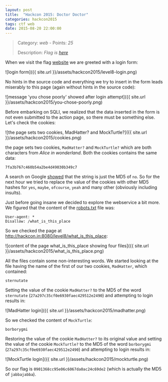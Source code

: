 ```yaml
---
layout: post
title:  "Hackcon 2015: Doctor Doctor"
categories: hackcon2015
tags: ctf web
date: 2015-08-20 22:00:00
---
```


> Category: *web* - Points: *25*
>
> Description: *Flag is [here](http://hackcon.in:8080/level8/)*

When we visit the flag [website](http://hackcon.in:8080/level8/) we are greeted with a login form:

![login form]({{ site.url }}/assets/hackcon2015/level8-login.png)

No hints in the source code and everything we try to insert in the form leads miserably to this page (again without hints in the source code):

![message 'you chose poorly' showed after login attempt]({{ site.url }}/assets/hackcon2015/you-chose-poorly.png)

Before embarking on SQLI, we realized that the data inserted in the form is not even submitted to the action page, so there must be something else. Let's check the cookies:

![the page sets two cookies, MadHatter? and MockTurtle?]({{ site.url }}/assets/hackcon2015/cookies.png)

the page sets two cookies, `MadHatter?` and `MockTurtle?` which are both characters from *Alice in wonderland*. Both the cookies contains the same data:

    7fa3b767c460b54a2be4d49030b349c7

A search on Google [showed](http://md5cracker.org/decrypted-md5-hash/7fa3b767c460b54a2be4d49030b349c7) that the string is just the MD5 of `no`. So for the next hour we tried to replace the value of the cookies with other MD5 hashes for `yes`, `maybe`, `ofcourse`, `yeah` and many other (obviously including insults).

Just before going insane we decided to explore the webservice a bit more. We figured that the content of the [robots.txt](http://hackcon.in:8080/level8/robots.txt) file was:

    User-agent: *
    Disallow: /what_is_this_place

So we checked the page at <http://hackcon.in:8080/level8/what_is_this_place>:

![content of the page what_is_this_place showing four files]({{ site.url }}/assets/hackcon2015/what_is_this_place.png)

All the files contain some non-interesting words. We started looking at the file having the name of the first of our two cookies, `MadHatter`, which contained:

    sternutate

Setting the value of the cookie `MadHatter?` to the MD5 of the word `sternutate` (`27a297c35cf0e6930faec429512e2490`) and attempting to login results in:

![MadHatter login]({{ site.url }}/assets/hackcon2015/madhatter.png)

So we checked the content of `MockTurtle`:

    borborygmi

Restoring the value of the cookie `MadHatter?` to its original value and setting the value of the cookie `MockTurtle?` to the MD5 of the word `borborygmi` (`27a297c35cf0e6930faec429512e2490`) and attempting to login results in:

![MockTurtle login]({{ site.url }}/assets/hackcon2015/mockturtle.png)

So our flag is `0901368cc95e06c6067da0ac24c69de2` (which is actually the MD5 of `jabbajabba`).

